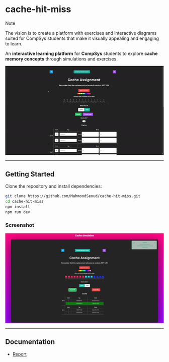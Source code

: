 # **cache-hit-miss**
> [!NOTE] 
> The vision is to create a platform with exercises and
> interactive diagrams suited for CompSys students that
> make it visually appealing and engaging to learn.

An **interactive learning platform** for **CompSys** students to explore **cache memory concepts** through simulations and exercises.  


![Demo](./assets/demo.gif)  

---

## **Getting Started**
Clone the repository and install dependencies:
```sh
git clone https://github.com/MahmoodSeoud/cache-hit-miss.git  
cd cache-hit-miss  
npm install  
npm run dev  
```

### Screenshot
![Screenshot](./assets/demo.jpg)  

---
## **Documentation**
- [Report](./assets/Virksomhedsprojekt_2023.pdf)
